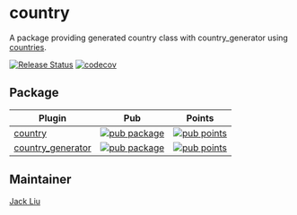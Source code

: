 # country

A package providing generated country class with country_generator
using [countries](https://github.com/countries/countries).

[![Release Status](https://github.com/aaassseee/screen_brightness/actions/workflows/screen_brightness.yml/badge.svg)](https://github.com/aaassseee/screen_brightness/actions/workflows/screen_brightness.yml)
[![codecov](https://codecov.io/gh/aaassseee/screen_brightness/branch/master/graph/badge.svg?token=M6U0LQZ8SG)](https://codecov.io/gh/aaassseee/screen_brightness)

## Package

| Plugin                                                   | Pub                                                                                                                       | Points                                                                                                               |
|----------------------------------------------------------|---------------------------------------------------------------------------------------------------------------------------|----------------------------------------------------------------------------------------------------------------------|
| [country](./country)                                     | [![pub package](https://img.shields.io/pub/v/country.svg)](https://pub.dartlang.org/packages/country)                     | [![pub points](https://badges.bar/country/pub%20points)](https://pub.dev/packages/country/score)                     |
| [country_generator](./country_generator)                 | [![pub package](https://img.shields.io/pub/v/country_generator.svg)](https://pub.dartlang.org/packages/country_generator) | [![pub points](https://badges.bar/country_generator/pub%20points)](https://pub.dev/packages/country_generator/score) |

## Maintainer

[Jack Liu](https://github.com/aaassseee)